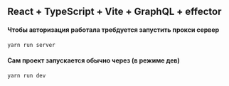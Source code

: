 ## React + TypeScript + Vite + GraphQL + effector

#### Чтобы авторизация работала требдуется запустить прокси сервер
```
yarn run server
```
#### Сам проект запускается обычно через (в режиме дев)
```
yarn run dev
```